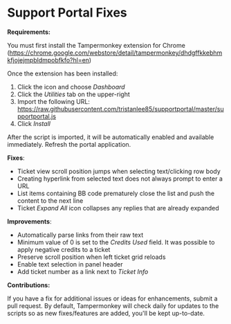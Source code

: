 # Support Portal Fixes
**Requirements:**

You must first install the Tampermonkey extension for Chrome 
(https://chrome.google.com/webstore/detail/tampermonkey/dhdgffkkebhmkfjojejmpbldmpobfkfo?hl=en)

 Once the extension has been installed:
 1. Click the icon and choose *Dashboard*
 2. Click the *Utilities* tab on the upper-right
 3. Import the following URL: 
 https://raw.githubusercontent.com/tristanlee85/supportportal/master/supportportal.js
 4. Click *Install*

After the script is imported, it will be automatically enabled and available immediately. Refresh the portal application. 

**Fixes**:

 - Ticket view scroll position jumps when selecting text/clicking row body
 - Creating hyperlink from selected text does not always prompt to enter a URL
 - List items containing BB code prematurely close the list and push the content to the next line
 - Ticket *Expand All* icon collapses any replies that are already expanded

**Improvements**:

 - Automatically parse links from their raw text
 - Minimum value of 0 is set to the *Credits Used* field. It was possible to apply negative credits to a ticket
 - Preserve scroll position when left ticket grid reloads
 - Enable text selection in panel header
 - Add ticket number as a link next to *Ticket Info*

**Contributions:**

If you have a fix for additional issues or ideas for enhancements, submit a pull request. By default, Tampermonkey will check daily for updates to the scripts so as new fixes/features are added, you'll be kept up-to-date.
